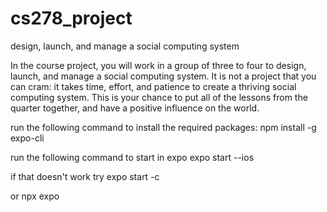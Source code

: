 # cs278_project
design, launch, and manage a social computing system


In the course project, you will work in a group of three to four to design, launch, and manage a social computing system. It is not a project that you can cram: it takes time, effort, and patience to create a thriving social computing system. This is your chance to put all of the lessons from the quarter together, and have a positive influence on the world.

run the following command to install the required packages:
npm install -g expo-cli

run the following command to start in expo
expo start --ios

if that doesn't work try
expo start -c

or 
npx expo


